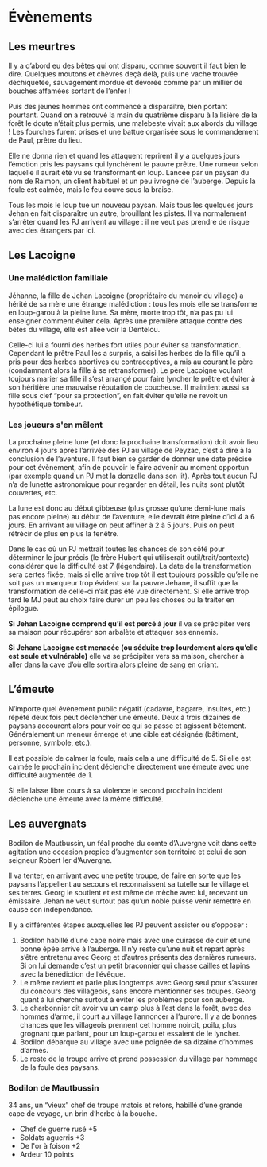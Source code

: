 # Évènements

## Les meurtres

Il y a d’abord eu des bêtes qui ont disparu, comme souvent il faut bien le dire. Quelques moutons et chèvres deçà delà, puis une vache trouvée déchiquetée, sauvagement mordue et dévorée comme par un millier de bouches affamées sortant de l’enfer !

Puis des jeunes hommes ont commencé à disparaître, bien portant pourtant. Quand on a retrouvé la main du quatrième disparu à la lisière de la forêt le doute n’était plus permis, une malebeste vivait aux abords du village ! Les fourches furent prises et une battue organisée sous le commandement de Paul, prêtre du lieu.

Elle ne donna rien et quand les attaquent reprirent il y a quelques jours l’émotion pris les paysans qui lynchèrent le pauvre prêtre. Une rumeur selon laquelle il aurait été vu se transformant en loup. Lancée par un paysan du nom de Raimon, un client habituel et un peu ivrogne de l’auberge. Depuis la foule est calmée, mais le feu couve sous la braise.

Tous les mois le loup tue un nouveau paysan. Mais tous les quelques jours Jehan en fait disparaître un autre, brouillant les pistes. Il va normalement s’arrêter quand les PJ arrivent au village : il ne veut pas prendre de risque avec des étrangers par ici.

## Les Lacoigne

### Une malédiction familiale

Jéhanne, la fille de Jehan Lacoigne (propriétaire du manoir du village) a hérité de sa mère une étrange malédiction : tous les mois elle se transforme en loup-garou à la pleine lune. Sa mère, morte trop tôt, n’a pas pu lui enseigner comment éviter cela. Après une première attaque contre des bêtes du village, elle est allée voir la Dentelou.

Celle-ci lui a fourni des herbes fort utiles pour éviter sa transformation. Cependant le prêtre Paul les a surpris, a saisi les herbes de la fille qu’il a pris pour des herbes abortives ou contraceptives, a mis au courant le père (condamnant alors la fille à se retransformer). Le père Lacoigne voulant toujours marier sa fille il s’est arrangé pour faire lyncher le prêtre et éviter à son héritière une mauvaise réputation de coucheuse. Il maintient aussi sa fille sous clef “pour sa protection”, en fait éviter qu’elle ne revoit un hypothétique tombeur.

### Les joueurs s'en mêlent

La prochaine pleine lune (et donc la prochaine transformation) doit avoir lieu environ 4 jours après l’arrivée des PJ au village de Peyzac, c’est à dire à la conclusion de l’aventure. Il faut bien se garder de donner une date précise pour cet évènement, afin de pouvoir le faire advenir au moment opportun (par exemple quand un PJ met la donzelle dans son lit). Après tout aucun PJ n’a de lunette astronomique pour regarder en détail, les nuits sont plutôt couvertes, etc.

La lune est donc au début gibbeuse (plus grosse qu’une demi-lune mais pas encore pleine) au début de l’aventure, elle devrait être pleine d’ici 4 à 6 jours. En arrivant au village on peut affiner à 2 à 5 jours. Puis on peut rétrécir de plus en plus la fenêtre.

Dans le cas où un PJ mettrait toutes les chances de son côté pour déterminer le jour précis (le frère Hubert qui utiliserait outil/trait/contexte) considérer que la difficulté est 7 (légendaire). La date de la transformation sera certes fixée, mais si elle arrive trop tôt il est toujours possible qu’elle ne soit pas un marqueur trop évident sur la pauvre Jehane, il suffit que la transformation de celle-ci n’ait pas été vue directement. Si elle arrive trop tard le MJ peut au choix faire durer un peu les choses ou la traiter en épilogue.

**Si Jehan Lacoigne comprend qu’il est percé à jour** il va se précipiter vers sa maison pour récupérer son arbalète et attaquer ses ennemis.

**Si Jehane Lacoigne est menacée (ou séduite trop lourdement alors qu’elle est seule et vulnérable)** elle va se précipiter vers sa maison, chercher à aller dans la cave d’où elle sortira alors pleine de sang en criant.


## L’émeute

N’importe quel évènement public négatif (cadavre, bagarre, insultes, etc.) répété deux fois peut déclencher une émeute. Deux à trois dizaines de paysans accourent alors pour voir ce qui se passe et agissent bêtement. Généralement un meneur émerge et une cible est désignée (bâtiment, personne, symbole, etc.).

Il est possible de calmer la foule, mais cela a une difficulté de 5. Si elle est calmée le prochain incident déclenche directement une émeute avec une difficulté augmentée de 1.

Si elle laisse libre cours à sa violence le second prochain incident déclenche une émeute avec la même difficulté.

## Les auvergnats

Bodilon de Mautbussin, un féal proche du comte d’Auvergne voit dans cette agitation une occasion propice d’augmenter son territoire et celui de son seigneur Robert Ier d’Auvergne.

Il va tenter, en arrivant avec une petite troupe, de faire en sorte que les paysans l’appellent au secours et reconnaissent sa tutelle sur le village et ses terres. Georg le soutient et est même de mèche avec lui, recevant un émissaire. Jehan ne veut surtout pas qu’un noble puisse venir remettre en cause son indépendance.

Il y a différentes étapes auxquelles les PJ peuvent assister ou s’opposer :

1. Bodilon habillé d’une cape noire mais avec une cuirasse de cuir et une bonne épée arrive à l’auberge. Il n’y reste qu’une nuit et repart après s’être entretenu avec Georg et d’autres présents des dernières rumeurs. Si on lui demande c’est un petit braconnier qui chasse cailles et lapins avec la bénédiction de l’évêque.
2. Le même revient et parle plus longtemps avec Georg seul pour s’assurer du concours des villageois, sans encore mentionner ses troupes. Georg quant à lui cherche surtout à éviter les problèmes pour son auberge.
3. Le charbonnier dit avoir vu un camp plus à l’est dans la forêt, avec des hommes d’arme, il court au village l’annoncer à l’aurore. Il y a de bonnes chances que les villageois prennent cet homme noircit, poilu, plus grognant que parlant, pour un loup-garou et essaient de le lyncher.
4. Bodilon débarque au village avec une poignée de sa dizaine d’hommes d’armes.
5. Le reste de la troupe arrive et prend possession du village par hommage de la foule des paysans.

### Bodilon de Mautbussin
34 ans, un “vieux” chef de troupe matois et retors, habillé d’une grande cape de voyage, un brin d’herbe à la bouche.

* Chef de guerre rusé +5
* Soldats aguerris +3
* De l'or à foison +2
* Ardeur 10 points


